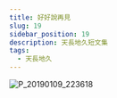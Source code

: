 ```yaml
---
title: 好好說再見
slug: 19
sidebar_position: 19
description: 天長地久短文集
tags:
  - 天長地久
---
```


![P_20190109_223618](https://e.brid.cf/i/2023/12/14/xt4ow4.jpg)